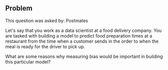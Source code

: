 ## Problem
This question was asked by: Postmates

Let's say that you work as a data scientist at a food delivery company. You are tasked with building a model to predict food preparation times at a restaurant from the time when a customer sends in the order to when the meal is ready for the driver to pick up.

What are some reasons why measuring bias would be important in building this particular model?

<!-- ## Solution
Let's add some more context to what is needed to build the model. The question takes a few assumptions into account here.

The first assumption is knowledge about what kind of model would be used. Since we're measuring food cooking times, it's assumed the model would be a **regression model** as the prediction would be the time it takes from order placed to food readiness to be picked up.

Okay, given we know it's a regression model, now let's figure out what it means to measure bias. Error due to bias is defined as the difference between the expected (or average) prediction of our model and the correct value which we are trying to predict. Bias measures how far off in general these models' predictions are from the correct value.

So for our case of food preparation times, the bias within a regression model will be the absolute value of the average residuals of the expected times. For example if we have some existing data and we see:

```
Chinese Restaurant | Actual Prep Time: 10 min | Predicted: 12
Italian Restaurant   | Actual Prep Time: 15 min | Predicted: 11
Pizza Shop             | Actual Prep Time: 22 min | Predicted: 19
```

We'll calculate an average value of the residuals as:

`((12 - 10) + (15-11) + (22 - 19)) / 3 = 3 minutes error on average.`

Okay so our bias is three minutes on average given the model in this example scenario. This matters because it represents the average value of the additional time that the estimate will be wrong when the driver arrives.

Given this knowledge, if applied to food prep, there's a clear reason why calculating the bias would be important. What exactly happens contextually in either situation for the bias in either direction?

If the model predicts the time estimate as being three minutes earlier than it is, then the delivery person will arrive "earlier" and be waiting for three minutes before the food comes out. However if the time estimate is three minutes later than actual, the deliver person will arrive "late" and the food will be colder.

Therefore bias matters in modeling out food prep times by the trade-off between either increasing food hot and readiness versus delivery person wait times. The trade-off is how we can use business decisions on **customer satisfaction in food delivery versus delivery person satisfaction** in determining the exact threshold that we want to set the bias in our model. -->

